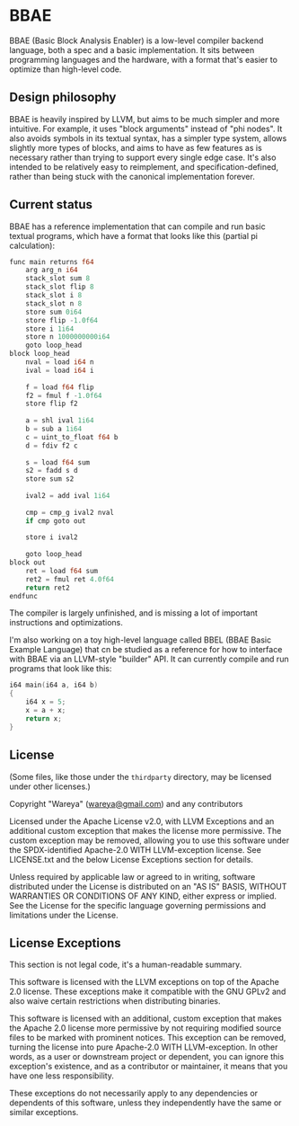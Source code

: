 # BBAE

BBAE (Basic Block Analysis Enabler) is a low-level compiler backend language, both a spec and a basic implementation. It sits between programming languages and the hardware, with a format that's easier to optimize than high-level code.

## Design philosophy

BBAE is heavily inspired by LLVM, but aims to be much simpler and more intuitive. For example, it uses "block arguments" instead of "phi nodes". It also avoids symbols in its textual syntax, has a simpler type system, allows slightly more types of blocks, and aims to have as few features as is necessary rather than trying to support every single edge case. It's also intended to be relatively easy to reimplement, and specification-defined, rather than being stuck with the canonical implementation forever.

## Current status

BBAE has a reference implementation that can compile and run basic textual programs, which have a format that looks like this (partial pi calculation):

```rs
func main returns f64
    arg arg_n i64
    stack_slot sum 8
    stack_slot flip 8
    stack_slot i 8
    stack_slot n 8
    store sum 0i64
    store flip -1.0f64
    store i 1i64
    store n 1000000000i64
    goto loop_head
block loop_head
    nval = load i64 n
    ival = load i64 i
    
    f = load f64 flip
    f2 = fmul f -1.0f64
    store flip f2
    
    a = shl ival 1i64
    b = sub a 1i64
    c = uint_to_float f64 b
    d = fdiv f2 c
    
    s = load f64 sum
    s2 = fadd s d
    store sum s2
    
    ival2 = add ival 1i64
    
    cmp = cmp_g ival2 nval
    if cmp goto out
    
    store i ival2
    
    goto loop_head
block out
    ret = load f64 sum
    ret2 = fmul ret 4.0f64
    return ret2
endfunc
```

The compiler is largely unfinished, and is missing a lot of important instructions and optimizations.

I'm also working on a toy high-level language called BBEL (BBAE Basic Example Language) that cn be studied as a reference for how to interface with BBAE via an LLVM-style "builder" API. It can currently compile and run programs that look like this:

```c
i64 main(i64 a, i64 b)
{
    i64 x = 5;
    x = a + x;
    return x;
}
```

## License

(Some files, like those under the `thirdparty` directory, may be licensed under other licenses.)

Copyright "Wareya" (wareya@gmail.com) and any contributors

Licensed under the Apache License v2.0, with LLVM Exceptions and an additional custom exception that makes the license more permissive. The custom exception may be removed, allowing you to use this software under the SPDX-identified Apache-2.0 WITH LLVM-exception license. See LICENSE.txt and the below License Exceptions section for details.

Unless required by applicable law or agreed to in writing, software distributed under the License is distributed on an "AS IS" BASIS, WITHOUT WARRANTIES OR CONDITIONS OF ANY KIND, either express or implied. See the License for the specific language governing permissions and limitations under the License.

## License Exceptions

This section is not legal code, it's a human-readable summary.

This software is licensed with the LLVM exceptions on top of the Apache 2.0 license. These exceptions make it compatible with the GNU GPLv2 and also waive certain restrictions when distributing binaries.

This software is licensed with an additional, custom exception that makes the Apache 2.0 license more permissive by not requiring modified source files to be marked with prominent notices. This exception can be removed, turning the license into pure Apache-2.0 WITH LLVM-exception. In other words, as a user or downstream project or dependent, you can ignore this exception's existence, and as a contributor or maintainer, it means that you have one less responsibility.

These exceptions do not necessarily apply to any dependencies or dependents of this software, unless they independently have the same or similar exceptions.
